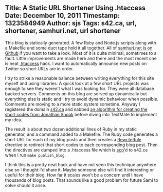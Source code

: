 Title: A Static URL Shortener Using .htaccess
Date: December 10, 2011
Timestamp: 1323584949
Author: sjs
Tags: s42.ca, url, shortener, samhuri.net, url shortener
----

This blog is statically generated. A few Ruby and Node.js scripts along with a Makefile and some duct tape hold it all together. All of [samhuri.net is on Github][GH] if you want to take a look. Most of it is quite minimal, sometimes to a fault. Little improvements are made here and there and the most recent one is neat [.htaccess][htaccess-wiki] hack. I want to automatically announce new posts on Twitter so short URLs are in order.

I try to strike a reasonable balance between writing everything for this site myself and using libraries. A quick look at a few short URL projects was enough to see they weren't what I was looking for. They were all database backed servers. Comments on this blog are served up dynamically but everything else is static and I try to avoid dynamic behaviour when possible. Comments are moving to a more static system sometime. Anyway I registered the domain [s42.ca][s42] and nabbed [an algorithm for creating the short codes from Jonathan Snook][snook] before diving into TextMate to implement my idea.

The result is about two dozen additional lines of Ruby in my static generator, and a command added to a Makefile. The Ruby code generates a short URL for each of my blog posts and then creates a [RewriteRule][RewriteRule] directive to redirect that short codes to each corresponding blog post. Then the directives are dumped into a .htaccess file which is [scp][scp]'d to s42.ca when I run `make publish_blog`.

<script src="https://gist.github.com/1458844.js"></script>

I think this is a pretty neat hack and have not seen this technique anywhere else so I thought I'd share it. Maybe someone else will find it interesting or useful for their blog. How far it scales won't be a concern until I have thousands of blog posts. That sounds like a good problem for future Sami to solve should it arise.

[GH]: https://github.com/samsonjs/samhuri.net
[htaccess-wiki]: http://en.wikipedia.org/wiki/Htaccess
[s42]: http://s42.ca
[snook]: http://snook.ca/archives/php/url-shortener
[RewriteRule]: http://httpd.apache.org/docs/current/mod/mod_rewrite.html#rewriterule
[scp]: http://en.wikipedia.org/wiki/Secure_copy
